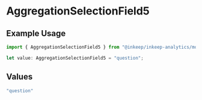 # AggregationSelectionField5

## Example Usage

```typescript
import { AggregationSelectionField5 } from "@inkeep/inkeep-analytics/models/components";

let value: AggregationSelectionField5 = "question";
```

## Values

```typescript
"question"
```